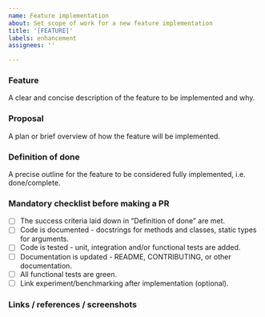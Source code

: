 ```yaml
---
name: Feature implementation
about: Set scope of work for a new feature implementation
title: '[FEATURE]'
labels: enhancement
assignees: ''

---
```


### Feature
A clear and concise description of the feature to be implemented and why.

### Proposal
A plan or brief overview of how the feature will be implemented.

### Definition of done
A precise outline for the feature to be considered fully implemented, i.e. done/complete.

### Mandatory checklist before making a PR
* [ ] The success criteria laid down in “Definition of done” are met.
* [ ] Code is documented - docstrings for methods and classes, static types for arguments.
* [ ] Code is tested - unit, integration and/or functional tests are added.
* [ ] Documentation is updated - README, CONTRIBUTING, or other documentation.
* [ ] All functional tests are green.
* [ ] Link experiment/benchmarking after implementation (optional).

<!-- Base checklist. Don’t hesitate to adapt it to your use-case. -->

### Links / references / screenshots
<!-- For ex: link to CI job, experiment runs, etc. -->
